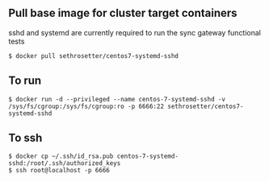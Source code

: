 ## Pull base image for cluster target containers

sshd and systemd are currently required to run the sync gateway functional tests

```
$ docker pull sethrosetter/centos7-systemd-sshd
```

## To run
```
$ docker run -d --privileged --name centos-7-systemd-sshd -v /sys/fs/cgroup:/sys/fs/cgroup:ro -p 6666:22 sethrosetter/centos7-systemd-sshd
```

## To ssh
```
$ docker cp ~/.ssh/id_rsa.pub centos-7-systemd-sshd:/root/.ssh/authorized_keys
$ ssh root@localhost -p 6666
```
